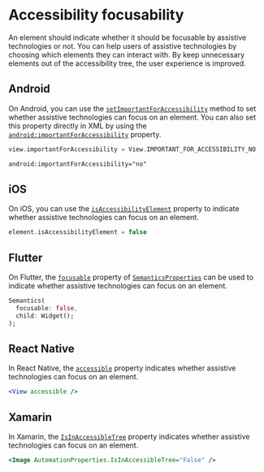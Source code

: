 # Accessibility focusability

An element should indicate whether it should be focusable by assistive technologies or not. You can help users of assistive technologies by choosing which elements they can interact with. By keep unnecessary elements out of the accessibility tree, the user experience is improved.

## Android

On Android, you can use the [`setImportantForAccessibility`](https://developer.android.com/reference/android/view/View#setImportantForAccessibility(int)) method to set whether assistive technologies can focus on an element. You can also set this property directly in XML by using the [`android:importantForAccessibility`](https://developer.android.com/reference/android/view/View#attr_android:importantForAccessibility) property.

```kotlin
view.importantForAccessibility = View.IMPORTANT_FOR_ACCESSIBILITY_NO
```

```xml
android:importantForAccessibility="no"
```

## iOS

On iOS, you can use the [`isAccessibilityElement`](https://developer.apple.com/documentation/objectivec/nsobject/1615141-isaccessibilityelement) property to indicate whether assistive technologies can focus on an element.

```swift
element.isAccessibilityElement = false
```

## Flutter

On Flutter, the [`focusable`](https://api.flutter.dev/flutter/semantics/SemanticsProperties/focusable.html) property of [`SemanticsProperties`](https://api.flutter.dev/flutter/semantics/SemanticsProperties-class.html) can be used to indicate whether assistive technologies can focus on an element.

```dart
Semantics(
  focusable: false,
  child: Widget();
);
```

## React Native

In React Native, the [`accessible`](https://reactnative.dev/docs/accessibility#accessible) property indicates whether assistive technologies can focus on an element.

```jsx
<View accessible />
```

## Xamarin

In Xamarin, the [`IsInAccessibleTree`](https://docs.microsoft.com/en-us/xamarin/xamarin-forms/app-fundamentals/accessibility/automation-properties#automationpropertiesisinaccessibletree) property indicates whether assistive technologies can focus on an element.

```xml
<Image AutomationProperties.IsInAccessibleTree="False" />
```
